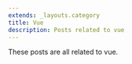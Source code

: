 ```yaml
---
extends: _layouts.category
title: Vue
description: Posts related to vue
---
```


These posts are all related to vue.
